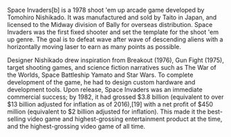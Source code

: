 Space Invaders[b] is a 1978 shoot 'em up arcade game developed by Tomohiro Nishikado. It was manufactured and sold by Taito in Japan, and licensed 
to the Midway division of Bally for overseas distribution. Space Invaders was the first fixed shooter and set the template for the shoot 'em up genre. 
The goal is to defeat wave after wave of descending aliens with a horizontally moving laser to earn as many points as possible.

Designer Nishikado drew inspiration from Breakout (1976), Gun Fight (1975), target shooting games, and science fiction narratives such as 
The War of the Worlds, Space Battleship Yamato and Star Wars. To complete development of the game, he had to design custom hardware 
and development tools. Upon release, Space Invaders was an immediate commercial success; by 1982, it had grossed $3.8 billion
(equivalent to over $13 billion adjusted for inflation as of 2016),[19] with a net profit of $450 million (equivalent to $2 billion adjusted for inflation). This made it the best-selling video game and highest-grossing entertainment product at the time, 
and the highest-grossing video game of all time.
